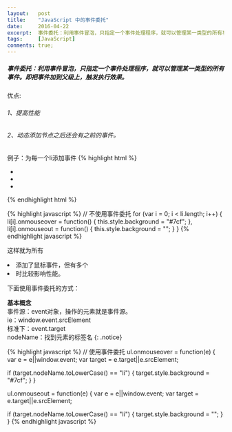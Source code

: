 ```yaml
---
layout:   post
title:    "JavaScript 中的事件委托"
date:     2016-04-22
excerpt:  事件委托：利用事件冒泡，只指定一个事件处理程序，就可以管理某一类型的所有事件。即把事件加到父级上，触发执行效果。
tags:     [JavaScript]
conments: true;
---
```


##### 事件委托：利用事件冒泡，只指定一个事件处理程序，就可以管理某一类型的所有事件。即把事件加到父级上，触发执行效果。
优点:
###### 1、提高性能
###### 2、动态添加节点之后还会有之前的事件。
例子：为每一个li添加事件
{% highlight html %}
<ul>
    <li></li>
    <li></li>
    <li></li>
</ul>
{% endhighlight html %}

{% highlight javascript %}
// 不使用事件委托
for (var i = 0; i < li.length; i++) {
  li[i].onmouseover = function() {
    this.style.background = "#7cf";
  },
  li[i].onmouseout = function() {
    this.style.background = "";
  }
}
{% endhighlight javascript %}

这样就为所有<li>添加了鼠标事件，但有多个<li>时比较影响性能。

下面使用事件委托的方式：

**基本概念**  
事件源：event对象，操作的元素就是事件源。  
ie：window.event.srcElement  
标准下：event.target  
nodeName：找到元素的标签名
{: .notice}

{% highlight javascript %}
// 使用事件委托
ul.onmouseover = function(e) {
  var e = e||window.event;
  var target = e.target||e.srcElement;

  if (target.nodeName.toLowerCase() == "li") {
    target.style.background = "#7cf";
  }
}

ul.onmouseout = function(e) {
  var e = e||window.event;
  var target = e.target||e.srcElement;

  if (target.nodeName.toLowerCase() == "li") {
    target.style.background = "";
  }
}
{% endhighlight javascript %}
